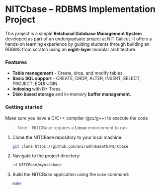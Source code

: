 # NITCbase – RDBMS Implementation Project
This project is a simple **Relational Database Management System** developed as part of an undergraduate project at NIT Calicut. 
It offers a hands-on learning experience by guiding students through building an RDBMS from scratch using an **eight-layer** modular architecture.  

### Features
* **Table management** - Create, drop, and modify tables.
* **Basic SQL support** - CREATE, DROP, ALTER, INSERT, SELECT, PROJECT, EQUI-JOIN.
* **Indexing** with B+ Trees.
* **Disk-based storage** and in-memory **buffer management**.

### Getting started
Make sure you have a C/C++ compiler (gcc/g++) to execute the code
> Note - NITCBase requires a **Linux** environment to run

1. Clone the NITCBase repository to your local machine:
   ```bash
   git clone https://github.com/anirudhnkamath/NITCbase
   ```

2. Navigate to the project directory:
   ```bash
   cd NITCBase/mynitcbase
   ```

3. Build the NITCBase application using the `make` command:
   ```bash
   make
   ```
